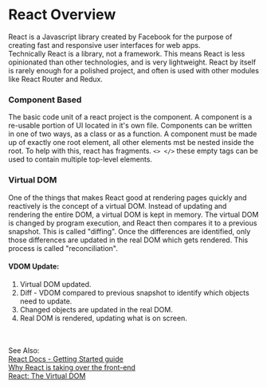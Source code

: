 # React Overview
React is a Javascript library created by Facebook for the purpose of creating fast and responsive user interfaces for web apps.  
Technically React is a library, not a framework. This means React is less opinionated than other technologies, and is very lightweight. React by itself is rarely enough for a polished project, and often is used with other modules like React Router and Redux.  

### Component Based
The basic code unit of a react project is the component. A component is a re-usable portion of UI located in it's own file. Components can be written in one of two ways, as a class or as a function. A component must be made up of exactly one root element, all other elements mst be nested inside the root. To help with this, react has fragments. `<> </>` these empty tags can be used to contain multiple top-level elements.

### Virtual DOM
One of the things that makes React good at rendering pages quickly and reactively is the concept of a virtual DOM. Instead of updating and rendering the entire DOM, a virtual DOM is kept in memory. The virtual DOM is changed by program execution, and React then compares it to a previous snapshot. This is called "diffing". Once the differences are identified, only those differences are updated in the real DOM which gets rendered. This process is called "reconciliation". 
#### VDOM Update:
 1. Virtual DOM updated.
 2. Diff - VDOM compared to previous snapshot to identify which objects need to update.
 3. Changed objects are updated in the real DOM.
 4. Real DOM is rendered, updating what is on screen.
 








<BR><BR>See Also:  
[React Docs - Getting Started guide](https://reactjs.org/docs/getting-started.html)   
[Why React is taking over the front-end](https://jscomplete.com/learn/why-react)  
[React: The Virtual DOM](https://www.codecademy.com/articles/react-virtual-dom)
